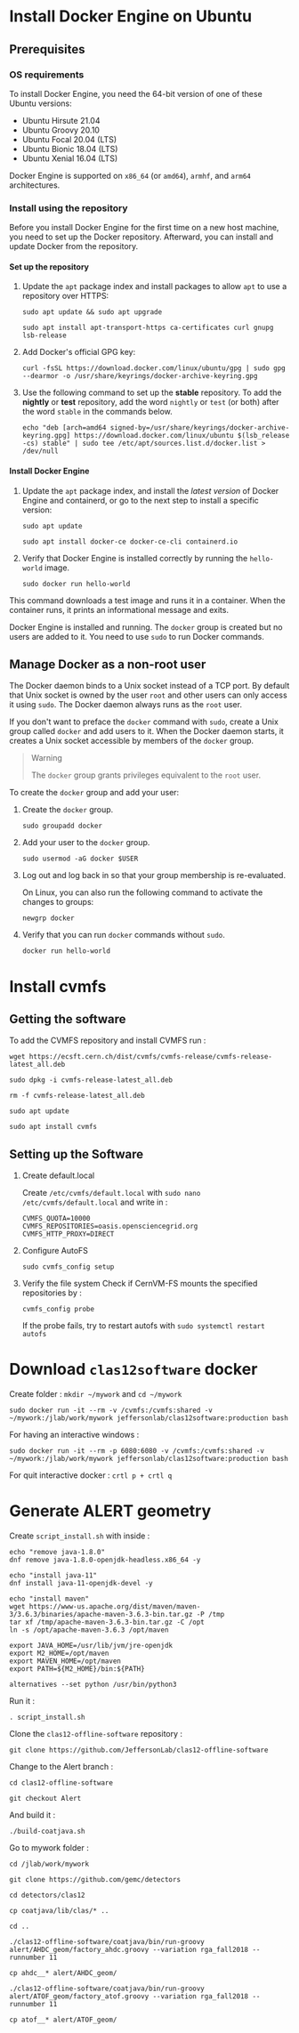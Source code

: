 # Install Docker Engine on Ubuntu

## Prerequisites

### OS requirements

To install Docker Engine, you need the 64-bit version of one of these Ubuntu
versions:

- Ubuntu Hirsute 21.04
- Ubuntu Groovy 20.10
- Ubuntu Focal 20.04 (LTS)
- Ubuntu Bionic 18.04 (LTS)
- Ubuntu Xenial 16.04 (LTS)

Docker Engine is supported on `x86_64` (or `amd64`), `armhf`, and `arm64` architectures.

### Install using the repository

Before you install Docker Engine for the first time on a new host machine, you need
to set up the Docker repository. Afterward, you can install and update Docker
from the repository.

#### Set up the repository

1. Update the `apt` package index and install packages to allow `apt` to use a repository over HTTPS:

   ```console
   sudo apt update && sudo apt upgrade
   ```
   ```console
   sudo apt install apt-transport-https ca-certificates curl gnupg lsb-release
   ```

3. Add Docker's official GPG key:

   ```console
   curl -fsSL https://download.docker.com/linux/ubuntu/gpg | sudo gpg --dearmor -o /usr/share/keyrings/docker-archive-keyring.gpg
   ```

4. Use the following command to set up the **stable** repository. To add the
   **nightly** or **test** repository, add the word `nightly` or `test` (or both)
   after the word `stable` in the commands below.

   ```console
   echo "deb [arch=amd64 signed-by=/usr/share/keyrings/docker-archive-keyring.gpg] https://download.docker.com/linux/ubuntu $(lsb_release -cs) stable" | sudo tee /etc/apt/sources.list.d/docker.list > /dev/null
   ```

#### Install Docker Engine

1. Update the `apt` package index, and install the _latest version_ of Docker
   Engine and containerd, or go to the next step to install a specific version:

   ```console
   sudo apt update
   ```
   ```console
   sudo apt install docker-ce docker-ce-cli containerd.io
   ```

2. Verify that Docker Engine is installed correctly by running the `hello-world`
   image.

   ```console
   sudo docker run hello-world
   ```

This command downloads a test image and runs it in a container. When the
container runs, it prints an informational message and exits.

Docker Engine is installed and running. The `docker` group is created but no users
are added to it. You need to use `sudo` to run Docker commands.

## Manage Docker as a non-root user

The Docker daemon binds to a Unix socket instead of a TCP port. By default
that Unix socket is owned by the user `root` and other users can only access it
using `sudo`. The Docker daemon always runs as the `root` user.

If you don't want to preface the `docker` command with `sudo`, create a Unix
group called `docker` and add users to it. When the Docker daemon starts, it
creates a Unix socket accessible by members of the `docker` group.

> Warning
>
> The `docker` group grants privileges equivalent to the `root`
> user.

To create the `docker` group and add your user:

1.  Create the `docker` group.

    ```console
    sudo groupadd docker
    ```

2.  Add your user to the `docker` group.

    ```console
    sudo usermod -aG docker $USER
    ```

3.  Log out and log back in so that your group membership is re-evaluated.
    
    On Linux, you can also run the following command to activate the changes to groups:
    
    ```console 
    newgrp docker 
    ```

4.  Verify that you can run `docker` commands without `sudo`.

    ```console
    docker run hello-world
    ```

# Install cvmfs

## Getting the software 

To add the CVMFS repository and install CVMFS run : 

```console
wget https://ecsft.cern.ch/dist/cvmfs/cvmfs-release/cvmfs-release-latest_all.deb
```
```console
sudo dpkg -i cvmfs-release-latest_all.deb
```
```console
rm -f cvmfs-release-latest_all.deb
```
```console
sudo apt update  
```
```console
sudo apt install cvmfs
```

## Setting up the Software

1. Create default.local

   Create `/etc/cvmfs/default.local` with `sudo nano /etc/cvmfs/default.local` and write in :

   ```vim
   CVMFS_QUOTA=10000
   CVMFS_REPOSITORIES=oasis.opensciencegrid.org
   CVMFS_HTTP_PROXY=DIRECT
   ```

2. Configure AutoFS

   ```console
   sudo cvmfs_config setup
   ```

3. Verify the file system
   Check if CernVM-FS mounts the specified repositories by : 
   ```console
   cvmfs_config probe
   ```
   If the probe fails, try to restart autofs with `sudo systemctl restart autofs`

# Download `clas12software` docker

Create folder : `mkdir ~/mywork` and `cd ~/mywork`

```console
sudo docker run -it --rm -v /cvmfs:/cvmfs:shared -v ~/mywork:/jlab/work/mywork jeffersonlab/clas12software:production bash
```

For having an interactive windows :

```console
sudo docker run -it --rm -p 6080:6080 -v /cvmfs:/cvmfs:shared -v ~/mywork:/jlab/work/mywork jeffersonlab/clas12software:production bash
```

For quit interactive docker : `crtl p + crtl q`

# Generate ALERT geometry

Create `script_install.sh` with inside : 
```vim
echo "remove java-1.8.0"
dnf remove java-1.8.0-openjdk-headless.x86_64 -y

echo "install java-11"
dnf install java-11-openjdk-devel -y

echo "install maven"
wget https://www-us.apache.org/dist/maven/maven-3/3.6.3/binaries/apache-maven-3.6.3-bin.tar.gz -P /tmp
tar xf /tmp/apache-maven-3.6.3-bin.tar.gz -C /opt
ln -s /opt/apache-maven-3.6.3 /opt/maven

export JAVA_HOME=/usr/lib/jvm/jre-openjdk
export M2_HOME=/opt/maven
export MAVEN_HOME=/opt/maven
export PATH=${M2_HOME}/bin:${PATH}

alternatives --set python /usr/bin/python3
```

Run it :
   ```console 
   . script_install.sh
   ```

Clone the `clas12-offline-software` repository : 

   ```console 
   git clone https://github.com/JeffersonLab/clas12-offline-software
   ```

Change to the Alert branch : 
   ```console 
   cd clas12-offline-software
   ```
```console 
git checkout Alert
```

And build it : 

```console 
./build-coatjava.sh
```




Go to mywork folder :
```
cd /jlab/work/mywork
``` 

 ```console 
git clone https://github.com/gemc/detectors 
```

```console 
cd detectors/clas12
```



```console 
cp coatjava/lib/clas/* ..
```
```console 
cd .. 
```
```console 
./clas12-offline-software/coatjava/bin/run-groovy alert/AHDC_geom/factory_ahdc.groovy --variation rga_fall2018 --runnumber 11
```
```console 
cp ahdc__* alert/AHDC_geom/
```
```console 
./clas12-offline-software/coatjava/bin/run-groovy alert/ATOF_geom/factory_atof.groovy --variation rga_fall2018 --runnumber 11
```
```console 
cp atof__* alert/ATOF_geom/
```